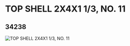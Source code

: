 # TOP SHELL 2X4X1 1/3, NO. 11
## 34238
![TOP SHELL 2X4X1 1/3, NO. 11](https://lc-www-live-s.legocdn.com/media/bricks/5/2/6194263.jpg)